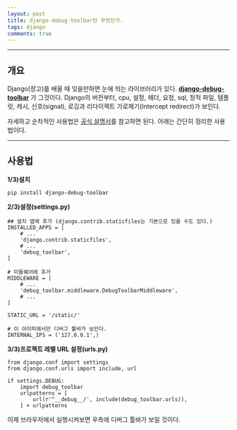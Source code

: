 ```yaml
---
layout: post
title: django-debug-toolbar란 무엇인가.
tags: django
comments: true
---
```


---

## 개요  
Django(장고)를 배울 때 잊을만하면 눈에 띄는 라이브러리가 있다. **[django-debug-toolbar](https://github.com/jazzband/django-debug-toolbar)** 가 그것이다. Django의 버전부터, cpu, 설정, 헤더, 요청, sql, 정적 파일, 템플릿, 캐시, 신호(signal), 로깅과 리다이렉트 가로채기(Intercept redirect)가 보인다.  

자세하고 순차적인 사용법은 [공식 설명서](https://django-debug-toolbar.readthedocs.io/en/stable/installation.html#getting-the-code)를 참고하면 된다. 아래는 간단히 정리한 사용법이다.  

---

## 사용법  
**1/3)설치**   
~~~
pip install django-debug-toolbar
~~~

**2/3)설정(settings.py)**   
~~~
## 설치 앱에 추가 (django.contrib.staticfiles는 기본으로 있을 수도 있다.)
INSTALLED_APPS = [
    # ...
    'django.contrib.staticfiles',
    # ...
    'debug_toolbar',
]

# 미들웨어에 추가
MIDDLEWARE = [
    # ...
    'debug_toolbar.middleware.DebugToolbarMiddleware',
    # ...
]

STATIC_URL = '/static/'

# 이 아이피에서만 디버그 툴바가 보인다.
INTERNAL_IPS = ('127.0.0.1',)
~~~

**3/3)프로젝트 레벨 URL 설정(urls.py)**    
~~~
from django.conf import settings
from django.conf.urls import include, url

if settings.DEBUG:
    import debug_toolbar
    urlpatterns = [
        url(r'^__debug__/', include(debug_toolbar.urls)),
    ] + urlpatterns
~~~

이제 브라우저에서 실행시켜보면 우측에 디버그 툴바가 보일 것이다.
